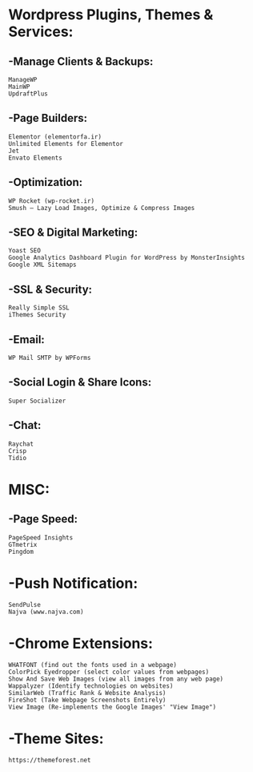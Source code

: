 # Wordpress Plugins, Themes & Services:
## -Manage Clients & Backups:
```
ManageWP
MainWP
UpdraftPlus
```

## -Page Builders:
```
Elementor (elementorfa.ir) 
Unlimited Elements for Elementor
Jet
Envato Elements
```

## -Optimization:
```
WP Rocket (wp-rocket.ir) 
Smush – Lazy Load Images, Optimize & Compress Images
```

## -SEO & Digital Marketing:
```
Yoast SEO
Google Analytics Dashboard Plugin for WordPress by MonsterInsights
Google XML Sitemaps
```

## -SSL & Security:
```
Really Simple SSL
iThemes Security
```

## -Email:
```
WP Mail SMTP by WPForms
```

## -Social Login & Share Icons:
```
Super Socializer
```

## -Chat:
```
Raychat
Crisp
Tidio
```

# MISC:
## -Page Speed:
```
PageSpeed Insights
GTmetrix
Pingdom
```

# -Push Notification:
```
SendPulse
Najva (www.najva.com) 
```

# -Chrome Extensions:
```
WHATFONT (find out the fonts used in a webpage)
ColorPick Eyedropper (select color values from webpages)
Show And Save Web Images (view all images from any web page)
Wappalyzer (Identify technologies on websites)
SimilarWeb (Traffic Rank & Website Analysis)
FireShot (Take Webpage Screenshots Entirely)
View Image (Re-implements the Google Images' "View Image")
```

# -Theme Sites:
```
https://themeforest.net
```




